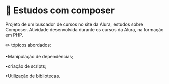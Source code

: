 # :elephant: Estudos com composer

Projeto de um buscador de cursos no site da Alura, estudos sobre Composer. Atividade desenvolvida durante os cursos da Alura, na formação em PHP.

:pencil2: tópicos abordados:

•Manipulação de dependências;

•criação de scripts;

•Utilização de bibliotecas.
